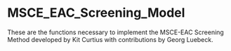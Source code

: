 MSCE_EAC_Screening_Model
========================

These are the functions necessary to implement the MSCE-EAC Screening Method
developed by Kit Curtius with contributions by Georg Luebeck.

